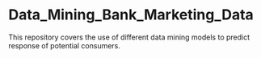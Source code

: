 # Data_Mining_Bank_Marketing_Data
This repository covers the use of different data mining models to predict response of potential consumers.
